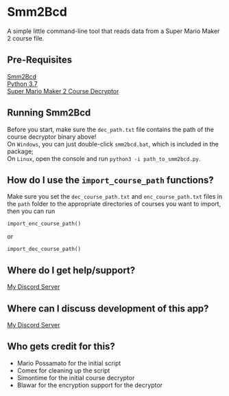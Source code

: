 # Smm2Bcd
A simple little command-line tool that reads data from a Super Mario Maker 2 course file.

## Pre-Requisites
[Smm2Bcd](https://github.com/MarioPossamato/smm2bcd/archive/master.zip)  
[Python 3.7](https://www.python.org/downloads/release/python-370/)  
[Super Mario Maker 2 Course Decryptor](https://cdn.discordapp.com/attachments/638445176070602752/665586143001051156/smm2dec.exe)

## Running Smm2Bcd
Before you start, make sure the `dec_path.txt` file contains the path of the course decryptor binary above!  
On `Windows`, you can just double-click `smm2bcd.bat`, which is included in the package;  
On `Linux`, open the console and run `python3 -i path_to_smm2bcd.py`.

## How do I use the `import_course_path` functions?
Make sure you set the `dec_course_path.txt` and `enc_course_path.txt` files in the `path` folder to the appropriate directories of courses you want to import, then you can run
```
import_enc_course_path()
```
or
```
import_dec_course_path()
```

## Where do I get help/support?
[My Discord Server](https://discord.gg/8wx8uQF)

## Where can I discuss development of this app?
[My Discord Server](https://discord.gg/8wx8uQF)

## Who gets credit for this?
- Mario Possamato for the initial script  
- Comex for cleaning up the script  
- Simontime for the initial course decryptor  
- Blawar for the encryption support for the decryptor
